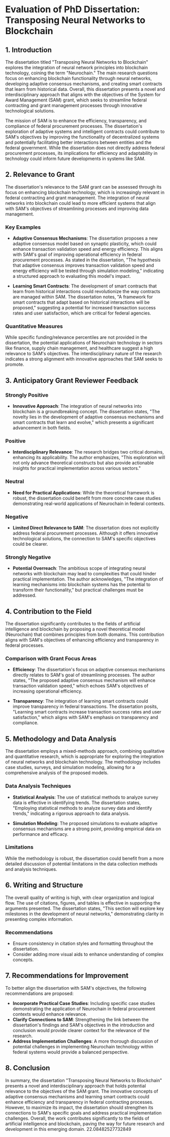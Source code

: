 # Evaluation of PhD Dissertation: Transposing Neural Networks to Blockchain

## 1. Introduction
The dissertation titled "Transposing Neural Networks to Blockchain" explores the integration of neural network principles into blockchain technology, coining the term "Neurochain." The main research questions focus on enhancing blockchain functionality through neural networks, developing adaptive consensus mechanisms, and creating smart contracts that learn from historical data. Overall, this dissertation presents a novel and interdisciplinary approach that aligns with the objectives of the System for Award Management (SAM) grant, which seeks to streamline federal contracting and grant management processes through innovative technological solutions.

The mission of SAM is to enhance the efficiency, transparency, and compliance of federal procurement processes. The dissertation's exploration of adaptive systems and intelligent contracts could contribute to SAM's objectives by improving the functionality of decentralized systems and potentially facilitating better interactions between entities and the federal government. While the dissertation does not directly address federal procurement processes, its implications for efficiency and adaptability in technology could inform future developments in systems like SAM.

## 2. Relevance to Grant
The dissertation's relevance to the SAM grant can be assessed through its focus on enhancing blockchain technology, which is increasingly relevant in federal contracting and grant management. The integration of neural networks into blockchain could lead to more efficient systems that align with SAM's objectives of streamlining processes and improving data management.

### Key Examples
- **Adaptive Consensus Mechanisms**: The dissertation proposes a new adaptive consensus model based on synaptic plasticity, which could enhance transaction validation speed and energy efficiency. This aligns with SAM's goal of improving operational efficiency in federal procurement processes. As stated in the dissertation, "The hypothesis that adaptive consensus improves transaction validation speed and energy efficiency will be tested through simulation modeling," indicating a structured approach to evaluating this model's impact.

- **Learning Smart Contracts**: The development of smart contracts that learn from historical interactions could revolutionize the way contracts are managed within SAM. The dissertation notes, "A framework for smart contracts that adapt based on historical interactions will be proposed," suggesting a potential for increased transaction success rates and user satisfaction, which are critical for federal agencies.

### Quantitative Measures
While specific funding/relevance percentiles are not provided in the dissertation, the potential applications of Neurochain technology in sectors like finance, supply chain management, and healthcare suggest a high relevance to SAM's objectives. The interdisciplinary nature of the research indicates a strong alignment with innovative approaches that SAM seeks to promote.

## 3. Anticipatory Grant Reviewer Feedback
### Strongly Positive
- **Innovative Approach**: The integration of neural networks into blockchain is a groundbreaking concept. The dissertation states, "The novelty lies in the development of adaptive consensus mechanisms and smart contracts that learn and evolve," which presents a significant advancement in both fields.

### Positive
- **Interdisciplinary Relevance**: The research bridges two critical domains, enhancing its applicability. The author emphasizes, "This exploration will not only advance theoretical constructs but also provide actionable insights for practical implementation across various sectors."

### Neutral
- **Need for Practical Applications**: While the theoretical framework is robust, the dissertation could benefit from more concrete case studies demonstrating real-world applications of Neurochain in federal contexts.

### Negative
- **Limited Direct Relevance to SAM**: The dissertation does not explicitly address federal procurement processes. Although it offers innovative technological solutions, the connection to SAM's specific objectives could be clearer.

### Strongly Negative
- **Potential Overreach**: The ambitious scope of integrating neural networks with blockchain may lead to complexities that could hinder practical implementation. The author acknowledges, "The integration of learning mechanisms into blockchain systems has the potential to transform their functionality," but practical challenges must be addressed.

## 4. Contribution to the Field
The dissertation significantly contributes to the fields of artificial intelligence and blockchain by proposing a novel theoretical model (Neurochain) that combines principles from both domains. This contribution aligns with SAM's objectives of enhancing efficiency and transparency in federal processes.

### Comparison with Grant Focus Areas
- **Efficiency**: The dissertation's focus on adaptive consensus mechanisms directly relates to SAM's goal of streamlining processes. The author states, "The proposed adaptive consensus mechanism will enhance transaction validation speed," which echoes SAM's objectives of increasing operational efficiency.

- **Transparency**: The integration of learning smart contracts could improve transparency in federal transactions. The dissertation posits, "Learning smart contracts increase transaction success rates and user satisfaction," which aligns with SAM's emphasis on transparency and compliance.

## 5. Methodology and Data Analysis
The dissertation employs a mixed-methods approach, combining qualitative and quantitative research, which is appropriate for exploring the integration of neural networks and blockchain technology. The methodology includes case studies, surveys, and simulation modeling, allowing for a comprehensive analysis of the proposed models.

### Data Analysis Techniques
- **Statistical Analysis**: The use of statistical methods to analyze survey data is effective in identifying trends. The dissertation states, "Employing statistical methods to analyze survey data and identify trends," indicating a rigorous approach to data analysis.

- **Simulation Modeling**: The proposed simulations to evaluate adaptive consensus mechanisms are a strong point, providing empirical data on performance and efficacy.

### Limitations
While the methodology is robust, the dissertation could benefit from a more detailed discussion of potential limitations in the data collection methods and analysis techniques.

## 6. Writing and Structure
The overall quality of writing is high, with clear organization and logical flow. The use of citations, figures, and tables is effective in supporting the arguments presented. The dissertation states, "This section will explore key milestones in the development of neural networks," demonstrating clarity in presenting complex information.

### Recommendations
- Ensure consistency in citation styles and formatting throughout the dissertation.
- Consider adding more visual aids to enhance understanding of complex concepts.

## 7. Recommendations for Improvement
To better align the dissertation with SAM's objectives, the following recommendations are proposed:
- **Incorporate Practical Case Studies**: Including specific case studies demonstrating the application of Neurochain in federal procurement contexts would enhance relevance.
- **Clarify Connections to SAM**: Strengthening the link between the dissertation's findings and SAM's objectives in the introduction and conclusion would provide clearer context for the relevance of the research.
- **Address Implementation Challenges**: A more thorough discussion of potential challenges in implementing Neurochain technology within federal systems would provide a balanced perspective.

## 8. Conclusion
In summary, the dissertation "Transposing Neural Networks to Blockchain" presents a novel and interdisciplinary approach that holds potential relevance to the objectives of the SAM grant. The innovative concepts of adaptive consensus mechanisms and learning smart contracts could enhance efficiency and transparency in federal contracting processes. However, to maximize its impact, the dissertation should strengthen its connections to SAM's specific goals and address practical implementation challenges. Overall, the work contributes significantly to the fields of artificial intelligence and blockchain, paving the way for future research and development in this emerging domain. 22.08482527732849